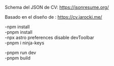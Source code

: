 Schema del JSON de CV:
https://jsonresume.org/

Basado en el diseño de :
https://cv.jarocki.me/

-npm install <br/>
-pnpm install  <br/>
-npx astro preferences disable devToolbar <br/>
-pnpm i ninja-keys <br/>

-pnpm run dev<br/>
-pnpm build
